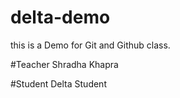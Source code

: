 # delta-demo
this is a Demo for Git and Github class.

#Teacher
Shradha Khapra

#Student
Delta Student
